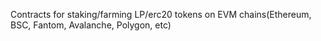 Contracts for staking/farming LP/erc20 tokens on EVM chains(Ethereum, BSC, Fantom, Avalanche, Polygon, etc)
